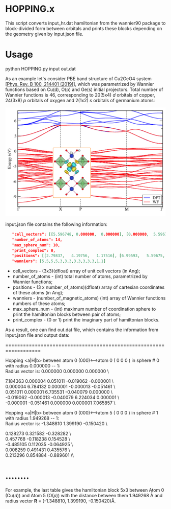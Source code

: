 # HOPPING.x

This script converts input_hr.dat hamiltonian from  the wannier90 package to block-divided form between orbitals and prints these blocks depending on the geometry given by input.json file.

# Usage 
python HOPPING.py input out.dat

As an example let's consider PBE band structure of Cu2GeO4 system [[Phys. Rev. B 100, 214401 (2019)](https://journals.aps.org/prb/abstract/10.1103/PhysRevB.100.214401)], which was parametrized by Wannier functions based on Cu(d), O(p) and Ge(s) initial projectors. Total number of Wannier functions is 46, corresponding to 20(5x4) *d* orbitals of copper, 24(3x8) *p* orbitals of oxygen and 2(1x2) *s* orbitals of germanium atoms:

![alt text](https://github.com/danis-b/HOPPING/blob/main/example/bands.png)

input.json file contains the following information:

```json
   "cell_vectors": [[5.596748, 0.000000,  0.000000], [0.000000,  5.596748,  0.000000], [2.798374, 2.798374, 4.700648]],
   "number_of_atoms": 14,
   "max_sphere_num": 10,
   "print_complex": 0,
   "positions": [[2.79837,   4.19756,   1.17516], [6.99593,   5.59675,   3.52549], [2.79837,   1.39919,   1.17516], [4.19756,   5.59675,   3.52549], [5.59675,   6.94556,   3.37506], [1.44956,   5.59675,   1.02474], [5.59675,   4.24793,   3.37506], [4.14719,   5.59675,   1.02474], [2.79837,   4.24793,   3.67591], [1.44956,   2.79837,   1.32558], [2.79837,   6.94556,   3.67591], [4.14719,   2.79837,   1.32558], [0.00000,   0.00000,   0.00000], [5.59675,   2.79837,   2.35032]],
   "wanniers": [5,5,5,5,3,3,3,3,3,3,3,3,1,1]
```
* cell_vectors - (3x3)(dfloat) array of unit cell vectors (in Ang);
* number_of_atoms - (int) total number of atoms, parametrized by Wannier functions;
* positions - (3 x number_of_atoms)(dfloat) array of cartesian coordinates of these atoms (in Ang);
* wanniers - (number_of_magnetic_atoms) (int) array of Wannier functions numbers of these atoms;
* max_sphere_num - (int) maximum number of coordination sphere to print the hamiltonian blocks between pair of atoms;
* print_complex - (0 or 1) print the imaginary part of hamiltonian blocks.  

As a result, one can find out.dat file, which contains the information from input.json file and output data:

==================================================================

Hopping <a|H|b> between atom  0 (000)<-->atom  0 ( 0 0 0 ) in sphere # 0  with radius  0.000000  -- 1:  
Radius vector is: 0.000000 0.000000 0.000000 \

 7.184363   0.000004   0.051011  -0.019062  -0.000001 \\\
 0.000004   6.784132   0.000001  -0.000013  -0.051461 \\\
 0.051011   0.000001   6.735531  -0.040079   0.000000 \\\
-0.019062  -0.000013  -0.040079   6.224034   0.000001 \\\
-0.000001  -0.051461   0.000000   0.000001   7.065857 \\

Hopping <a|H|b> between atom  0 (000)<-->atom  5 ( 0 0 0 ) in sphere # 1  with radius  1.949268  -- 1:  
Radius vector is: -1.348810 1.399190 -0.150420 \

 0.128273   0.321582  -0.328282 \\\
 0.457768  -0.118238   0.154528 \\\
-0.485105   0.112035  -0.064925 \\\
 0.008259   0.491431   0.435576 \\\
 0.213296   0.854884  -0.889601 \\\

........
==================================================================

For example, the last table gives the hamiltonian block 5x3 between Atom 0 (Cu(*d*)) and Atom 5 (O(*p*)) with the distance between them 1.949268 Å and radius vector **R** = (-1.348810, 1.399190, -0.150420)Å.
